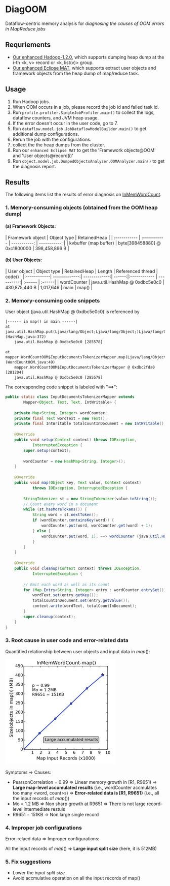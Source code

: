 # DiagOOM 

Dataflow-centric memory analysis for *diagnosing the causes of OOM errors in MapReduce jobs*

## Requriements
- [Our enhanced Hadoop-1.2.0](https://github.com/JerryLead/hadoop-1.2.0-enhanced),  which supports dumping heap dump at the i-th <k, v> record or <k, list(v)> group.
- [Our enhanced Eclipse MAT](https://github.com/JerryLead/enhanced-Eclipse-MAT), which supports extract user objects and framework objects from the heap dump of map/reduce task.

## Usage
1. Run Hadoop jobs.
2. When OOM occurs in a job, please record the job id and failed task id.
3. Run `profile.profiler.SingleJobProfiler.main()` to collect the logs, dataflow counters, and JVM heap usage.
4. If the error doesn't occur in the user code, go to 7.
5. Run `dataflow.model.job.JobDataflowModelBuilder.main()` to get additional dump configurations.
6. Rerun the job with the configurations.
7. collect the  the heap dumps from the cluster.
8. Run our `enhanced Eclipse MAT` to get the 'Framework objects@OOM' and  'User objects@record(i)'
9. Run `object.model.job.DumpedObjectsAnalyzer.OOMAnalyzer.main()` to get the diagnosis report.

## Results

The following items list the results of error diagnosis on [InMemWordCount](http://puffsun.iteye.com/blog/1902837).


### 1. Memory-consuming objects (obtained from the OOM heap dump)

#### (a) Framework Objects:

| Framework object | Object type	| RetainedHeap 	|
| :----------- | :----------- | -----------: | -----------: |
| kvbuffer (map buffer)	| byte[398458880] @ 0xc1800000 | 398,458,896 B	|

#### (b) User Objects:

| User object |  Object type | RetainedHeap | Length | Referenced thread | code() |
|:------------|  -------------:| -------------:| ------:|:------------ | ----------:| :------ | :------|
| wordCounter | java.util.HashMap @ 0xdbc5e0c0 | 430,875,440 B | 1,017,646 | main | map() |

### 2. Memory-consuming code snippets

User object (java.util.HashMap @ 0xdbc5e0c0) is referenced by

	|------ in map() in main ------|
	at java.util.HashMap.put(Ljava/lang/Object;Ljava/lang/Object;)Ljava/lang/Object; (HashMap.java:372)
		java.util.HashMap @ 0xdbc5e0c0 [285578]
		
	at mapper.WordCountOOM$InputDocumentsTokenizerMapper.map(Ljava/lang/Object;Lorg/apache/hadoop/io/Text;Lorg/apache/hadoop/mapreduce/Mapper$Context;)V (WordCountOOM.java:49)
		mapper.WordCountOOM$InputDocumentsTokenizerMapper @ 0xdbc2fda0 [281204]
		java.util.HashMap @ 0xdbc5e0c0 [285578]




The corresponding code snippet is labeled with "==>":

```java
public static class InputDocumentsTokenizerMapper extends
		Mapper<Object, Text, Text, IntWritable> {

	private Map<String, Integer> wordCounter;
	private final Text wordText = new Text();
	private final IntWritable totalCountInDocument = new IntWritable();

	@Override
	public void setup(Context context) throws IOException,
			InterruptedException {
		super.setup(context);

		wordCounter = new HashMap<String, Integer>();
	}

	@Override
	public void map(Object key, Text value, Context context)
			throws IOException, InterruptedException {

		StringTokenizer st = new StringTokenizer(value.toString());
		// Count every word in a document
		while (st.hasMoreTokens()) {
			String word = st.nextToken();
			if (wordCounter.containsKey(word)) {
				wordCounter.put(word, wordCounter.get(word) + 1);
			} else {
				wordCounter.put(word, 1); ==> wordCounter (java.util.HashMap @ 0xdbc5e0c0)
			}
		}
	}

	@Override
	public void cleanup(Context context) throws IOException,
			InterruptedException {

		// Emit each word as well as its count
		for (Map.Entry<String, Integer> entry : wordCounter.entrySet()) {
			wordText.set(entry.getKey());
			totalCountInDocument.set(entry.getValue());
			context.write(wordText, totalCountInDocument);
		}
		super.cleanup(context);
	}
}
```
### 3. Root cause in user code and error-related data

Quantified relationship between user objects and input data in *map*():

![](figures/InMemWordCount.png)

Symptoms => Causes:
 - PearsonCorrelation = 0.99 => Linear memory growth in [R1, R9651) => **Large map-level accumulated results** (i.e., wordCounter accmulates too many <word, count>s) => **Error-related data is [R1, R9651)** (i.e., all the input records of *map*())
 - Mo = 1.2 MB => Non sharp growth at R9651 => There is not large record-level intermediate restuls
 - R9651 = 151KB => Non large single record


### 4. Improper job configurations

Error-relaed data => Improper configurations:

All the input records of *map*() => **Large input split size** (here, it is 512MB)

### 5. Fix suggestions

- Lower the *input split size*
- Avoid accmulative operation on all the input records of map()








